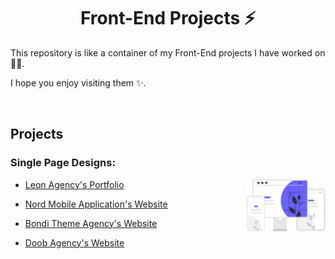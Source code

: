 <h1 align='center'>Front-End Projects ⚡</h1>

This repository is like a container of my Front-End projects I have worked on 👨‍💻.

I hope you enjoy visiting them ✨.

<br>

## Projects

### Single Page Designs:

<img src='./illustration.svg' width='25%' align='right'>

* [Leon Agency's Portfolio](https://github.com/mohammad-jarabah/Leon-Agency-Portfolio)

* [Nord Mobile Application's Website](https://github.com/mohammad-jarabah/Nord-Mobile-Application-Website)

* [Bondi Theme Agency's Website](https://github.com/mohammad-jarabah/Bondi-Theme-Agency-Website)

* [Doob Agency's Website](https://github.com/mohammad-jarabah/Doob-Agency-Website)
